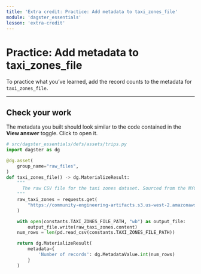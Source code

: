 ```yaml
---
title: 'Extra credit: Practice: Add metadata to taxi_zones_file'
module: 'dagster_essentials'
lesson: 'extra-credit'
---
```


# Practice: Add metadata to taxi_zones_file

To practice what you’ve learned, add the record counts to the metadata for `taxi_zones_file`.

---

## Check your work

The metadata you built should look similar to the code contained in the **View answer** toggle. Click to open it.

```python {% obfuscated="true" %}
# src/dagster_essentials/defs/assets/trips.py
import dagster as dg

@dg.asset(
    group_name="raw_files",
)
def taxi_zones_file() -> dg.MaterializeResult:
    """
      The raw CSV file for the taxi zones dataset. Sourced from the NYC Open Data portal.
    """
    raw_taxi_zones = requests.get(
        "https://community-engineering-artifacts.s3.us-west-2.amazonaws.com/dagster-university/data/taxi_zones.csv"
    )

    with open(constants.TAXI_ZONES_FILE_PATH, "wb") as output_file:
        output_file.write(raw_taxi_zones.content)
    num_rows = len(pd.read_csv(constants.TAXI_ZONES_FILE_PATH))

    return dg.MaterializeResult(
        metadata={
            'Number of records': dg.MetadataValue.int(num_rows)
        }
    )
```
